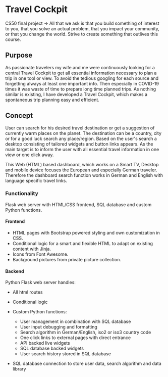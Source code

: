 # Travel Cockpit
CS50 final project -> All that we ask is that you build something of interest to you, that you solve an actual problem, that you impact your community, or that you change the world. Strive to create something that outlives this course.

## Purpose
As passionate travelers my wife and me were continuously looking for a central
Travel Cockpit to get all essential information necessary to plan a trip in one
tool or view. To avoid the tedious googling for each source and forgetting
always at least one important info.
Then especially in COVID-19 times it was waste of time to prepare long time
planned trips.
As nothing similar is existing, I have developed a Travel Cockpit, which makes
a spontaneous trip planning easy and efficient.

## Concept
User can search for his desired travel destination or get a suggestion of currently
warm places on the planet. The destination can be a country, city or for a good
luck search any place/region.
Based on the user's search a desktop consisting of tailored widgets and button
links appears. As the main target is to inform the user with all essential travel
information in one view or one click away.

This Web (HTML) based dashboard, which works on a Smart TV, Desktop and mobile
device focuses the European and especially German traveler. Therefore the dashboard
search function works in German and English with language specific travel links.

### Functionality
Flask web server with HTML/CSS frontend, SQL database and custom Python functions.

#### Frontend
- HTML pages with Bootstrap powered styling and own customization in CSS.
- Conditional logic for a smart and flexible HTML to adapt on existing content
with Jinja.
- Icons from Font Awesome.
- Background pictures from private picture collection.

#### Backend
Python Flask web server handles:
- All html routes
- Conditional logic
- Custom Python functions:
    - User management in combination with SQL database
    - User input debugging and formatting
    - Search algorithm in German/English, iso2 or iso3 country code
    - One click links to external pages with direct entrance
    - API backed live widgets
    - SQL database backed widgets
    - User search history stored in SQL database

- SQL database connection to store user data, search algorithm and data library
